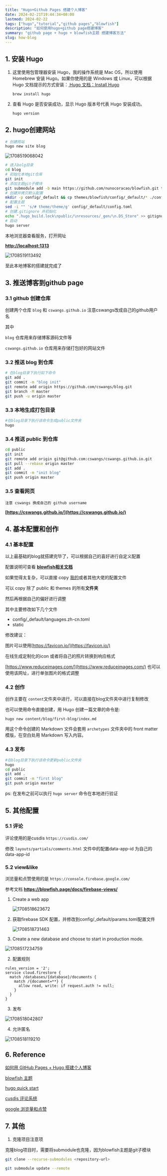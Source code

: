 ```yaml
---
title: "Hugo+Github Pages 搭建个人博客"
date: 2024-02-21T19:44:34+08:00
lastmod: 2024-02-22
tags: ["hugo","tutorial","github pages","blowfish"]
description: "如何使用hugo+github page搭建博客"
summary: "github page + hugo + blowfish主题 搭建博客方法"
slug: how-blog
---
```

## 1. 安装 Hugo

1. 这里使用包管理器安装 Hugo，我的操作系统是 Mac OS，所以使用 Homebrew 安装 Hugo。如果你使用的是 Windows 或 Linux，可以根据 Hugo 文档提示的方式安装：[ Hugo 文档：Install Hugo](https://gohugo.io/getting-started/installing/)

   ```shell
   brew install hugo
   ```
2. 查看 Hugo 是否安装成功，显示 Hugo 版本号代表 Hugo 安装成功。

   ```shell
   hugo version
   ```

## 2. hugo创建网站

```bash
# 创建网站
hugo new site blog
```

![1708519068042](image/index/1708519068042.png)

```bash
# 进入bolg目录
cd blog
# 初始化本地git仓库
git init
# 添加主题git子模块 
git submodule add -b main https://github.com/nunocoracao/blowfish.git themes/blowfish
# 创建并拷贝默认配置
mkdir -p config/_default && cp themes/blowfish/config/_default/* ./config/_default
# 配置主题
sed -i "" 's/# theme/theme/g' config/_default/config.toml
# 创建.gitignore 并初始化
echo ".hugo_build.lock\npublic/\nresources/_gen/\n.DS_Store" >> gitignore
# 启动
hugo server
```

本地浏览器查看服务，打开网址

**[http://localhost:1313](http://localhost:1313/)**

![1708519113492](image/index/1708519113492.png)

至此本地博客的搭建就完成了

## 3. 推送博客到github page

### 3.1 github 创建仓库

创建两个仓库 `blog` 和 `cswangs.github.io` 注意cswangs改成自己的github用户名

其中

`blog` 仓库用来存储博客源码文件等

`cswangs.github.io` 仓库用来存储打包好的网站文件

### 3.2 推送 blog 到仓库

```bash
# 在blog目录下执行如下命令
git add .
git commit -m "blog init"
git remote add origin https://github.com/cswangs/blog.git
git branch -M master
git push -u origin master
```

### 3.3 本地生成打包目录

```bash
#在blog目录下执行该命令生成public文件夹
hugo
```

### 3.4 推送 public 到仓库

```bash
cd public
git init
git remote add origin git@github.com:cswangs/cswangs.github.io.git
git pull --rebase origin master
git add .
git commit -m "init blog"
git push origin master
```

### 3.5 查看网页

`注意 cswangs 换成自己的 github username`

**[https://cswangs.github.io/](https://cswangs.github.io/)**

## 4. 基本配置和创作

### 4.1 基本配置

以上最基础的blog就搭建完毕了，可以根据自己的喜好进行自定义配置

配置说明可查看 **[blowfish相关文档](https://blowfish.page/docs/getting-started/#basic-configuration)**

如果觉得太复杂，可以直接 copy [我的](https://github.com/cswangs/blog)或者其他大佬的配置文件

可以 copy 除了 public 和 themes 的所有**文件夹**

然后再根据自己的偏好进行调整

其中主要修改如下几个文件

- config/_default/languages.zh-cn.toml
- static

修改建议：

图片可以使用[https://favicon.io/](https://favicon.io/)

在线生成定制化的icon 或者将自己的照片转换到响应格式

[https://www.reduceimages.com/](https://www.reduceimages.com/)  也可以使用该网址，进行单张图片的格式调整

### 4.2 创作

创作主要在 `content`文件夹中进行，可以直接在blog文件夹中进行复制修改

也可以使用命令直接创建，用 Hugo 创建一篇文章的命令是:

```shell
hugo new content/blog/first-blog/index.md
```

用这个命令创建的 Markdown 文件会套用 `archetypes` 文件夹中的 front matter 模版，在空白处用 Markdown 写入内容。

### 4.3 发布

```bash
#在blog目录下执行该命令更新public文件夹
hugo
cd public
git add .
git commit -m "first blog"
git push origin master
```

ps: 在发布之前可以执行 `hugo server` 命令在本地进行验证

## 5. 其他配置

### 5.1 评论

评论使用的是cusdis  `https://cusdis.com/`

修改 `layouts/partials/comments.html` 文件中的配置data-app-id 为自己的 data-app-id

### 5.2 view&like

浏览量和点赞使用的是 `https://console.firebase.google.com/`

参考文档 **https://blowfish.page/docs/firebase-views/**

1. Create a web app

   ![1708518623672](image/index/1708518623672.png)
2. 获取firebase SDK 配置，并修改到config/_default/params.toml配置文件

   ![1708518731463](image/index/1708518731463.png)
3. Create a new database and choose to start in production mode.

![1708517234759](image/index/1708517234759.png)

2. 配置规则

```
rules_version = '2';
service cloud.firestore {
  match /databases/{database}/documents {
    match /{document=**} {
      allow read, write: if request.auth != null;
    }
  }
}
```

3. 发布

![1708518042807](image/index/1708518042807.png)

4. 允许匿名

![1708518119210](image/index/1708518119210.png)

## 6. Reference

[如何用 GitHub Pages + Hugo 搭建个人博客](https://miawithcode.com/blog/how-to-build-a-personal-blog-using-github-pages-and-hugo)

[blowfish 主题](https://blowfish.page/)

[hugo quick start](https://gohugo.io/getting-started/quick-start/)

[cusdis 评论系统](https://cusdis.com/)

[google 浏览量和点赞](https://console.firebase.google.com/)

## 7. 其他

1. 克隆项目注意项

克隆blog项目时，需要将submodule也克隆，因为blowfish主题是git子模块

```bash
git clone --recurse-submodules <repository-url>
```

```bash
git submodule update --remote
```
